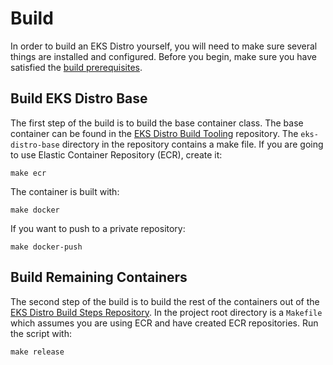 # Build

In order to build an EKS Distro yourself, you will need to make sure several things
are installed and configured. Before you begin, make sure you have
satisfied the [build prerequisites](build-prerequisites.md).

## Build EKS Distro Base

The first step of the build is to build the base container class. The
base container can be found in the
[EKS Distro Build Tooling](https://github.com/aws/eks-distro-build-tooling) repository.
The `eks-distro-base` directory in the repository contains a make file. If you are
going to use Elastic Container Repository (ECR), create it:

```shell
make ecr
```

The container is built with:

```shell
make docker
```

If you want to push to a private repository:

```shell
make docker-push
```

## Build Remaining Containers

The second step of the build is to build the rest of the containers out
of the [EKS Distro Build Steps Repository](https://github.com/aws/eks-distro).
In the project root directory is a `Makefile` which assumes
you are using ECR and have created ECR repositories. Run the script with:


```shell
make release
```
